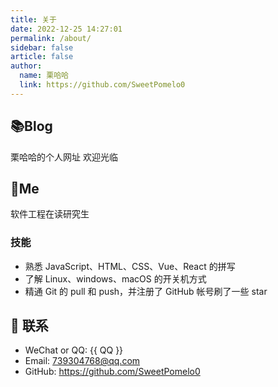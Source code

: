 ```yaml
---
title: 关于
date: 2022-12-25 14:27:01
permalink: /about/
sidebar: false
article: false
author:
  name: 栗哈哈
  link: https://github.com/SweetPomelo0
---
```


## 📚Blog
栗哈哈的个人网址 欢迎光临


## 🧸Me
软件工程在读研究生

### 技能
* 熟悉 JavaScript、HTML、CSS、Vue、React 的拼写
* 了解 Linux、windows、macOS 的开关机方式
* 精通 Git 的 pull 和 push，并注册了 GitHub 帐号刷了一些 star


## :email: 联系

- WeChat or QQ: <a :href="qqUrl" class='qq'>{{ QQ }}</a>
- Email:  <a href="mailto:739304768@qq.com">739304768@qq.com</a>
- GitHub: <https://github.com/SweetPomelo0>

<script>
  export default {
    data(){
      return {
        QQ: '739304768',
        qqUrl: `tencent://message/?uin=${this.QQ}&Site=&Menu=yes`
      }
    },
    mounted(){
      const flag =  navigator.userAgent.match(/(phone|pad|pod|iPhone|iPod|ios|iPad|Android|Mobile|BlackBerry|IEMobile|MQQBrowser|JUC|Fennec|wOSBrowser|BrowserNG|WebOS|Symbian|Windows Phone)/i);
      if(flag){
        this.qqUrl = `mqqwpa://im/chat?chat_type=wpa&uin=${this.QQ}&version=1&src_type=web&web_src=oicqzone.com`
      }
    }
  }
</script>

